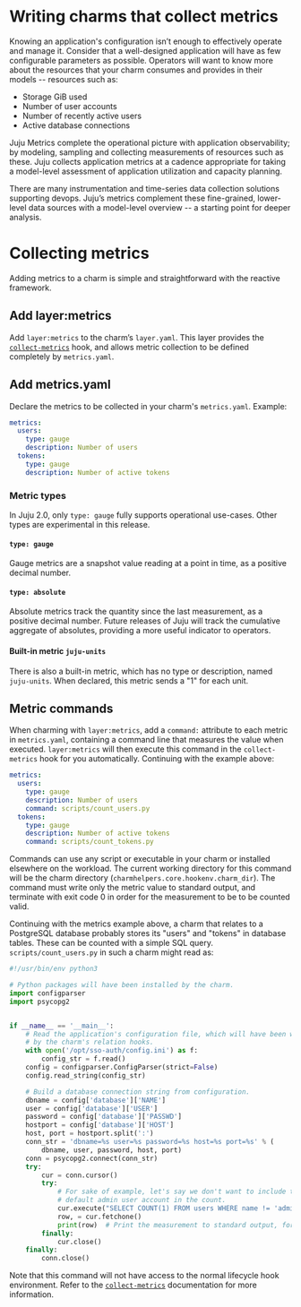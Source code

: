# Writing charms that collect metrics

Knowing an application's configuration isn’t enough to effectively operate and
manage it. Consider that a well-designed application will have as few
configurable parameters as possible. Operators will want to know more about the
resources that your charm consumes and provides in their models -- resources
such as:

- Storage GiB used
- Number of user accounts
- Number of recently active users
- Active database connections

Juju Metrics complete the operational picture with application observability;
by modeling, sampling and collecting measurements of resources such as these.
Juju collects application metrics at a cadence appropriate for taking a
model-level assessment of application utilization and capacity planning.

There are many instrumentation and time-series data collection solutions
supporting devops. Juju’s metrics complement these fine-grained, lower-level
data sources with a model-level overview -- a starting point for deeper
analysis.

# Collecting metrics

Adding metrics to a charm is simple and straightforward with the reactive
framework.

## Add layer:metrics

Add `layer:metrics` to the charm’s `layer.yaml`. This layer provides the
[`collect-metrics`](./reference-charm-hooks.html#collect-metrics) hook, and allows metric collection to be defined completely by
`metrics.yaml`.

## Add metrics.yaml

Declare the metrics to be collected in your charm's `metrics.yaml`. Example:

```yaml
metrics:
  users:
    type: gauge
    description: Number of users
  tokens:
    type: gauge
    description: Number of active tokens
```

### Metric types
In Juju 2.0, only `type: gauge` fully supports operational use-cases. Other
types are experimental in this release.

#### `type: gauge`
Gauge metrics are a snapshot value reading at a point in time, as a positive decimal number.

#### `type: absolute`
Absolute metrics track the quantity since the last measurement, as a positive
decimal number. Future releases of Juju will track the cumulative aggregate of
absolutes, providing a more useful indicator to operators.

#### Built-in metric `juju-units`
There is also a built-in metric, which has no type or description, named
`juju-units`. When declared, this metric sends a "1" for each unit.

## Metric commands

When charming with `layer:metrics`, add a `command:` attribute to each metric
in `metrics.yaml`, containing a command line that measures the value when
executed. `layer:metrics` will then execute this command in the
`collect-metrics` hook for you automatically. Continuing with the example above:

```yaml
metrics:
  users:
    type: gauge
    description: Number of users
    command: scripts/count_users.py
  tokens:
    type: gauge
    description: Number of active tokens
    command: scripts/count_tokens.py
```

Commands can use any script or executable in your charm or installed elsewhere
on the workload. The current working directory for this command will be the
charm directory (`charmhelpers.core.hookenv.charm_dir`). The command must write
only the metric value to standard output, and terminate with exit code 0 in
order for the measurement to be to be counted valid.

Continuing with the metrics example above, a charm that relates to a PostgreSQL
database probably stores its "users" and "tokens" in database tables. These can
be counted with a simple SQL query. `scripts/count_users.py` in such a charm
might read as:

```python
#!/usr/bin/env python3

# Python packages will have been installed by the charm.
import configparser
import psycopg2


if __name__ == '__main__':
    # Read the application's configuration file, which will have been written
    # by the charm's relation hooks.
    with open('/opt/sso-auth/config.ini') as f:
        config_str = f.read()
    config = configparser.ConfigParser(strict=False)
    config.read_string(config_str)

    # Build a database connection string from configuration.
    dbname = config['database']['NAME']
    user = config['database']['USER']
    password = config['database']['PASSWD']
    hostport = config['database']['HOST']
    host, port = hostport.split(':')
    conn_str = 'dbname=%s user=%s password=%s host=%s port=%s' % (
        dbname, user, password, host, port)
    conn = psycopg2.connect(conn_str)
    try:
        cur = conn.cursor()
        try:
            # For sake of example, let's say we don't want to include the
            # default admin user account in the count.
            cur.execute("SELECT COUNT(1) FROM users WHERE name != 'admin';")
            row, = cur.fetchone()
            print(row)  # Print the measurement to standard output, for Juju
        finally:
            cur.close()
    finally:
        conn.close()
```

Note that this command will not have access to the normal lifecycle hook
environment. Refer to the
[`collect-metrics`](./reference-charm-hooks.html#collect-metrics) documentation
for more information.
